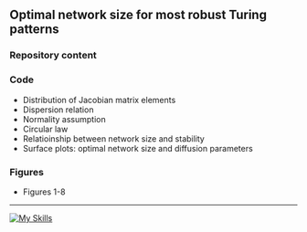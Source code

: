## Optimal network size for most robust Turing patterns 

### Repository content

### Code
- Distribution of Jacobian matrix elements
- Dispersion relation
- Normality assumption
- Circular law
- Relatioinship between network size and stability
- Surface plots: optimal network size and diffusion parameters
  
### Figures
- Figures 1-8
  
---
[![My Skills](https://skillicons.dev/icons?i=py)](https://skillicons.dev)
